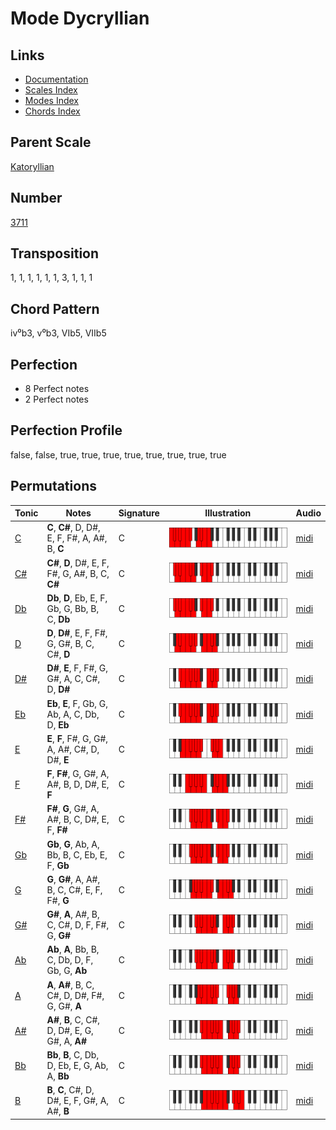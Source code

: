 # Mode Dycryllian

## Links

- [Documentation](README.md)
- [Scales Index](Scales.md)
- [Modes Index](Modes.md)
- [Chords Index](Chords.md)

## Parent Scale

[Katoryllian](ScaleKatoryllian.md)

## Number

[3711](https://ianring.com/musictheory/scales/3711)

## Transposition

1, 1, 1, 1, 1, 1, 3, 1, 1, 1

## Chord Pattern

iv⁰b3, v⁰b3, VIb5, VIIb5

## Perfection

- 8 Perfect notes
- 2 Perfect notes

## Perfection Profile

false, false, true, true, true, true, true, true, true, true

## Permutations

| Tonic | Notes | Signature | Illustration | Audio |
|-------|-------|-----------|--------------|-------|
| [C](ModeCNaturalDycryllian.md) | **C**, **C#**, D, D#, E, F, F#, A, A#, B, **C** | C | ![CNaturalDycryllian](ModeCNaturalDycryllian.png) | [midi](https://github.com/edipermadi/music/blob/main/docs/ModeCNaturalDycryllian.mid?raw=true) |
| [C#](ModeCSharpDycryllian.md) | **C#**, **D**, D#, E, F, F#, G, A#, B, C, **C#** | C | ![CSharpDycryllian](ModeCSharpDycryllian.png) | [midi](https://github.com/edipermadi/music/blob/main/docs/ModeCSharpDycryllian.mid?raw=true) |
| [Db](ModeDFlatDycryllian.md) | **Db**, **D**, Eb, E, F, Gb, G, Bb, B, C, **Db** | C | ![DFlatDycryllian](ModeDFlatDycryllian.png) | [midi](https://github.com/edipermadi/music/blob/main/docs/ModeDFlatDycryllian.mid?raw=true) |
| [D](ModeDNaturalDycryllian.md) | **D**, **D#**, E, F, F#, G, G#, B, C, C#, **D** | C | ![DNaturalDycryllian](ModeDNaturalDycryllian.png) | [midi](https://github.com/edipermadi/music/blob/main/docs/ModeDNaturalDycryllian.mid?raw=true) |
| [D#](ModeDSharpDycryllian.md) | **D#**, **E**, F, F#, G, G#, A, C, C#, D, **D#** | C | ![DSharpDycryllian](ModeDSharpDycryllian.png) | [midi](https://github.com/edipermadi/music/blob/main/docs/ModeDSharpDycryllian.mid?raw=true) |
| [Eb](ModeEFlatDycryllian.md) | **Eb**, **E**, F, Gb, G, Ab, A, C, Db, D, **Eb** | C | ![EFlatDycryllian](ModeEFlatDycryllian.png) | [midi](https://github.com/edipermadi/music/blob/main/docs/ModeEFlatDycryllian.mid?raw=true) |
| [E](ModeENaturalDycryllian.md) | **E**, **F**, F#, G, G#, A, A#, C#, D, D#, **E** | C | ![ENaturalDycryllian](ModeENaturalDycryllian.png) | [midi](https://github.com/edipermadi/music/blob/main/docs/ModeENaturalDycryllian.mid?raw=true) |
| [F](ModeFNaturalDycryllian.md) | **F**, **F#**, G, G#, A, A#, B, D, D#, E, **F** | C | ![FNaturalDycryllian](ModeFNaturalDycryllian.png) | [midi](https://github.com/edipermadi/music/blob/main/docs/ModeFNaturalDycryllian.mid?raw=true) |
| [F#](ModeFSharpDycryllian.md) | **F#**, **G**, G#, A, A#, B, C, D#, E, F, **F#** | C | ![FSharpDycryllian](ModeFSharpDycryllian.png) | [midi](https://github.com/edipermadi/music/blob/main/docs/ModeFSharpDycryllian.mid?raw=true) |
| [Gb](ModeGFlatDycryllian.md) | **Gb**, **G**, Ab, A, Bb, B, C, Eb, E, F, **Gb** | C | ![GFlatDycryllian](ModeGFlatDycryllian.png) | [midi](https://github.com/edipermadi/music/blob/main/docs/ModeGFlatDycryllian.mid?raw=true) |
| [G](ModeGNaturalDycryllian.md) | **G**, **G#**, A, A#, B, C, C#, E, F, F#, **G** | C | ![GNaturalDycryllian](ModeGNaturalDycryllian.png) | [midi](https://github.com/edipermadi/music/blob/main/docs/ModeGNaturalDycryllian.mid?raw=true) |
| [G#](ModeGSharpDycryllian.md) | **G#**, **A**, A#, B, C, C#, D, F, F#, G, **G#** | C | ![GSharpDycryllian](ModeGSharpDycryllian.png) | [midi](https://github.com/edipermadi/music/blob/main/docs/ModeGSharpDycryllian.mid?raw=true) |
| [Ab](ModeAFlatDycryllian.md) | **Ab**, **A**, Bb, B, C, Db, D, F, Gb, G, **Ab** | C | ![AFlatDycryllian](ModeAFlatDycryllian.png) | [midi](https://github.com/edipermadi/music/blob/main/docs/ModeAFlatDycryllian.mid?raw=true) |
| [A](ModeANaturalDycryllian.md) | **A**, **A#**, B, C, C#, D, D#, F#, G, G#, **A** | C | ![ANaturalDycryllian](ModeANaturalDycryllian.png) | [midi](https://github.com/edipermadi/music/blob/main/docs/ModeANaturalDycryllian.mid?raw=true) |
| [A#](ModeASharpDycryllian.md) | **A#**, **B**, C, C#, D, D#, E, G, G#, A, **A#** | C | ![ASharpDycryllian](ModeASharpDycryllian.png) | [midi](https://github.com/edipermadi/music/blob/main/docs/ModeASharpDycryllian.mid?raw=true) |
| [Bb](ModeBFlatDycryllian.md) | **Bb**, **B**, C, Db, D, Eb, E, G, Ab, A, **Bb** | C | ![BFlatDycryllian](ModeBFlatDycryllian.png) | [midi](https://github.com/edipermadi/music/blob/main/docs/ModeBFlatDycryllian.mid?raw=true) |
| [B](ModeBNaturalDycryllian.md) | **B**, **C**, C#, D, D#, E, F, G#, A, A#, **B** | C | ![BNaturalDycryllian](ModeBNaturalDycryllian.png) | [midi](https://github.com/edipermadi/music/blob/main/docs/ModeBNaturalDycryllian.mid?raw=true) |
